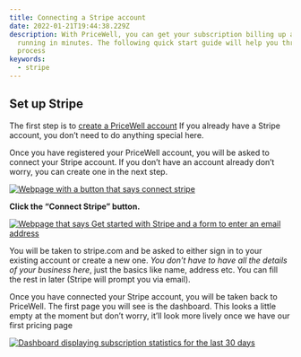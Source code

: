 ```yaml
---
title: Connecting a Stripe account
date: 2022-01-21T19:44:38.229Z
description: With PriceWell, you can get your subscription billing up and
  running in minutes. The following quick start guide will help you through the
  process
keywords:
  - stripe
---
```

## Set up Stripe

The first step is to [create a PriceWell account](https://app.pricewell.io/register) If you already have a Stripe account, you don’t need to do anything special here.

Once you have registered your PriceWell account, you will be asked to connect your Stripe account. If you don’t have an account already don’t worry, you can create one in the next step.

[![Webpage with a button that says connect stripe](https://s3-eu-central-1.amazonaws.com/euc-cdn.freshdesk.com/data/helpdesk/attachments/production/80010094991/original/MFfVhhhfyZ3trKY_kl8NmOHw1IV-cnV9yA.png?1619784549)](https://s3-eu-central-1.amazonaws.com/euc-cdn.freshdesk.com/data/helpdesk/attachments/production/80010094991/original/MFfVhhhfyZ3trKY_kl8NmOHw1IV-cnV9yA.png?1619784549)

**Click the “Connect Stripe” button.**

[![Webpage that says Get started with Stripe and a form to enter an email address](https://s3-eu-central-1.amazonaws.com/euc-cdn.freshdesk.com/data/helpdesk/attachments/production/80010094993/original/1osuApijNRAC2T02g5UyBCQ_YdtZqbX9cQ.jpeg?1619784550)](https://s3-eu-central-1.amazonaws.com/euc-cdn.freshdesk.com/data/helpdesk/attachments/production/80010094993/original/1osuApijNRAC2T02g5UyBCQ_YdtZqbX9cQ.jpeg?1619784550)

You will be taken to stripe.com and be asked to either sign in to your existing account or create a new one. *You don’t have to have all the details of your business here*, just the basics like name, address etc. You can fill the rest in later (Stripe will prompt you via email).

Once you have connected your Stripe account, you will be taken back to PriceWell. The first page you will see is the dashboard. This looks a little empty at the moment but don’t worry, it’ll look more lively once we have our first pricing page

[![Dashboard displaying subscription statistics for the last 30 days](https://s3-eu-central-1.amazonaws.com/euc-cdn.freshdesk.com/data/helpdesk/attachments/production/80010095071/original/iA3Fria2jHnJFJIVFdGiQgD2kRAaQRQcZQ.png?1619784574)](https://s3-eu-central-1.amazonaws.com/euc-cdn.freshdesk.com/data/helpdesk/attachments/production/80010095071/original/iA3Fria2jHnJFJIVFdGiQgD2kRAaQRQcZQ.png?1619784574)